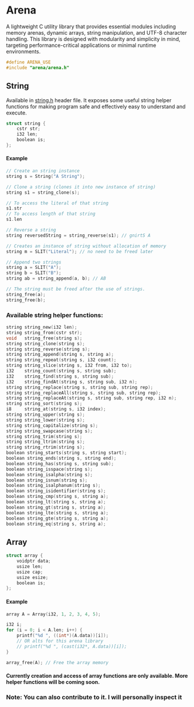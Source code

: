 # Arena

A lightweight C utility library that provides essential modules including memory arenas, dynamic arrays, string manipulation, and UTF-8 character handling. This library is designed with modularity and simplicity in mind, targeting performance-critical applications or minimal runtime environments.

```c
#define ARENA_USE
#include "arena/arena.h"
```

## String

Available in [string.h](./string.h) header file.
It exposes some useful string helper functions for making program safe and effectively easy to understand and execute.

```c
struct string {
    cstr str;
    i32 len;
    boolean is;
};
```

#### Example

```c
// Create an string instance
string s = String("A String");

// Clone a string (clones it into new instance of string)
string s1 = string_clone(s);

// To access the literal of that string
s1.str
// To access length of that string
s1.len

// Reverse a string
string reversedString = string_reverse(s1); // gnirtS A

// Creates an instance of string without allocation of memory
string m = SLIT("Literal"); // no need to be freed later

// Append two strings
string a = SLIT("A");
string b = SLIT("B");
string ab = string_append(a, b); // AB

// The string must be freed after the use of strings.
string_free(a);
string_free(b);
```

### Available string helper functions:
```c
string string_new(i32 len);
string string_from(cstr str);
void   string_free(string s);
string string_clone(string s);
string string_reverse(string s);
string string_append(string s, string a);
string string_repeat(string s, i32 count);
string string_slice(string s, i32 from, i32 to);
i32    string_count(string s, string sub);
i32    string_find(string s, string sub);
i32    string_findAt(string s, string sub, i32 n);
string string_replace(string s, string sub, string rep);
string string_replaceAll(string s, string sub, string rep);
string string_replaceAt(string s, string sub, string rep, i32 n);
string string_sort(string s);
i8     string_at(string s, i32 index);
string string_upper(string s);
string string_lower(string s);
string string_capitalize(string s);
string string_swapcase(string s);
string string_trim(string s);
string string_ltrim(string s);
string string_rtrim(string s);
boolean string_starts(string s, string start);
boolean string_ends(string s, string end);
boolean string_has(string s, string sub);
boolean string_isspace(string s);
boolean string_isalpha(string s);
boolean string_isnum(string s);
boolean string_isalphanum(string s);
boolean string_isidentifier(string s);
boolean string_cmp(string s, string a);
boolean string_lt(string s, string a);
boolean string_gt(string s, string a);
boolean string_lte(string s, string a);
boolean string_gte(string s, string a);
boolean string_eq(string s, string a);    
```

## Array

```c
struct array {
    voidptr data;
    usize len;
    usize cap;
    usize esize;
    boolean is;
};
```

#### Example

```c
array A = Array(i32, 1, 2, 3, 4, 5);

i32 i;
for (i = 0; i < A.len; i++) { 
    printf("%d ", ((int*)(A.data))[i]);
    // OR alts for this arena library
    // printf("%d ", (cast(i32*, A.data))[i]);
}

array_free(A); // Free the array memory
```

#### Currently creation and access of array functions are only available. More helper functions will be coming soon.

### Note: You can also contribute to it. I will personally inspect it
